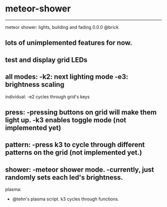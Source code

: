 # meteor-shower
----------------------------------------
meteor shower: lights, 
        building and fading
0.0.0 @brick

lots of unimplemented
features for now.
--
test and display grid LEDs
--
all modes:
-k2: next lighting mode
-e3: brightness scaling
--
individual: 
-e2 cycles through grid's keys

press: 
-pressing buttons on grid will 
make them light up. 
-k3 enables toggle mode
(not implemented yet)
--
pattern:
-press k3 to cycle through 
different patterns on the grid
(not implemented yet.)
--
shower:
-meteor shower mode. 
-currently, just randomly sets 
each led's brightness. 
--
plasma:
- @tehn's plasma script. 
k3 cycles through functions.